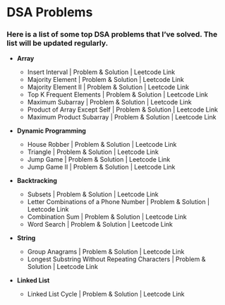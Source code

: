 # DSA Problems

### Here is a list of some top DSA problems that I’ve solved. The list will be updated regularly.
- **Array**
  - Insert Interval | <a href="https://github.com/mmazinjameel/DSA-Problems/blob/main/Codes/Insert_Interval.ipynb" style="text-decoration:none;" target="_blank">  Problem & Solution</a> | <a href="https://leetcode.com/problems/insert-interval/description/" style="text-decoration:none;" target="_blank">Leetcode Link</a>
  - Majority Element | <a href="https://github.com/mmazinjameel/DSA-Problems/blob/main/Codes/Majority_Element.ipynb" style="text-decoration:none;" target="_blank">  Problem & Solution</a> | <a href="https://leetcode.com/problems/majority-element/description/" style="text-decoration:none;" target="_blank">Leetcode Link</a>
  - Majority Element II | <a href="https://github.com/mmazinjameel/DSA-Problems/blob/main/Codes/Majority_Element_ii.ipynb" style="text-decoration:none;" target="_blank">  Problem & Solution</a> | <a href="https://leetcode.com/problems/majority-element-ii/description/" style="text-decoration:none;" target="_blank">Leetcode Link</a>
  - Top K Frequent Elements | <a href="https://github.com/mmazinjameel/DSA-Problems/blob/main/Codes/Top_K_Frequent_Elements.ipynb" style="text-decoration:none;" target="_blank">  Problem & Solution</a> | <a href="https://leetcode.com/problems/top-k-frequent-elements/description/" style="text-decoration:none;" target="_blank">Leetcode Link</a>
  - Maximum Subarray | <a href="https://github.com/mmazinjameel/DSA-Problems/blob/main/Codes/Maximum_Subarray.ipynb" style="text-decoration:none;" target="_blank">  Problem & Solution</a> | <a href="https://leetcode.com/problems/maximum-subarray/description/" style="text-decoration:none;" target="_blank">Leetcode Link</a>
  - Product of Array Except Self | <a href="https://github.com/mmazinjameel/DSA-Problems/blob/main/Codes/Product_of_array_except_itself.ipynb" style="text-decoration:none;" target="_blank">  Problem & Solution</a> | <a href="https://leetcode.com/problems/product-of-array-except-self/description/" style="text-decoration:none;" target="_blank">Leetcode Link</a>
  - Maximum Product Subarray | <a href="https://github.com/mmazinjameel/DSA-Problems/blob/main/Codes/Maximum_Product_Subarray.ipynb" style="text-decoration:none;" target="_blank">  Problem & Solution</a> | <a href="https://leetcode.com/problems/maximum-product-subarray/description/" style="text-decoration:none;" target="_blank">Leetcode Link</a>
  

- **Dynamic Programming**
  - House Robber | <a href="https://github.com/mmazinjameel/DSA-Problems/blob/main/Codes/House_Robber.ipynb" style="text-decoration:none;" target="_blank">  Problem & Solution</a> | <a href="https://leetcode.com/problems/house-robber/description/" style="text-decoration:none;" target="_blank">Leetcode Link</a>
  - Triangle | <a href="https://github.com/mmazinjameel/DSA-Problems/blob/main/Codes/Triangle.ipynb" style="text-decoration:none;" target="_blank">  Problem & Solution</a> | <a href="https://leetcode.com/problems/triangle/description/" style="text-decoration:none;" target="_blank">Leetcode Link</a>
  - Jump Game | <a href="https://github.com/mmazinjameel/DSA-Problems/blob/main/Codes/Jump_Game.ipynb" style="text-decoration:none;" target="_blank">  Problem & Solution</a> | <a href="https://leetcode.com/problems/jump-game/description/" style="text-decoration:none;" target="_blank">Leetcode Link</a>
  - Jump Game II | <a href="https://github.com/mmazinjameel/DSA-Problems/blob/main/Codes/Jump_Game_II.ipynb" style="text-decoration:none;" target="_blank">  Problem & Solution</a> | <a href="https://leetcode.com/problems/jump-game-ii/description/" style="text-decoration:none;" target="_blank">Leetcode Link</a>

  
- **Backtracking**
  - Subsets | <a href="https://github.com/mmazinjameel/DSA-Problems/blob/main/Codes/Subsets.ipynb" style="text-decoration:none;" target="_blank">  Problem & Solution</a> | <a href="https://leetcode.com/problems/subsets/description/" style="text-decoration:none;" target="_blank">Leetcode Link</a>
  - Letter Combinations of a Phone Number | <a href="https://github.com/mmazinjameel/DSA-Problems/blob/main/Codes/Letter_Combinations_of_a_phone_number.ipynb" style="text-decoration:none;" target="_blank">  Problem & Solution</a> | <a href="https://leetcode.com/problems/letter-combinations-of-a-phone-number/description/" style="text-decoration:none;" target="_blank">Leetcode Link</a>
  - Combination Sum | <a href="https://github.com/mmazinjameel/DSA-Problems/blob/main/Codes/Combination_Sum.ipynb" style="text-decoration:none;" target="_blank">  Problem & Solution</a> | <a href="https://leetcode.com/problems/combination-sum/description/" style="text-decoration:none;" target="_blank">Leetcode Link</a>
  - Word Search | <a href="https://github.com/mmazinjameel/DSA-Problems/blob/main/Codes/Word_Search.ipynb" style="text-decoration:none;" target="_blank">  Problem & Solution</a> | <a href="https://leetcode.com/problems/word-search/description/" style="text-decoration:none;" target="_blank">Leetcode Link</a>


- **String**
  - Group Anagrams | <a href="https://github.com/mmazinjameel/DSA-Problems/blob/main/Codes/Group_Anagrams.ipynb" style="text-decoration:none;" target="_blank">  Problem & Solution</a> | <a href="https://leetcode.com/problems/group-anagrams/description/" style="text-decoration:none;" target="_blank">Leetcode Link</a>
  - Longest Substring Without Repeating Characters | <a href="https://github.com/mmazinjameel/DSA-Problems/blob/main/Codes/Longest_Substring.ipynb" style="text-decoration:none;" target="_blank">  Problem & Solution</a> | <a href="https://leetcode.com/problems/longest-substring-without-repeating-characters/description/" style="text-decoration:none;" target="_blank">Leetcode Link</a>
  
  
- **Linked List**
  - Linked List Cycle | <a href="https://github.com/mmazinjameel/DSA-Problems/blob/main/Codes/Linked_List_Cycle.ipynb" style="text-decoration:none;" target="_blank">  Problem & Solution</a> | <a href="https://leetcode.com/problems/linked-list-cycle/description/" style="text-decoration:none;" target="_blank">Leetcode Link</a>


